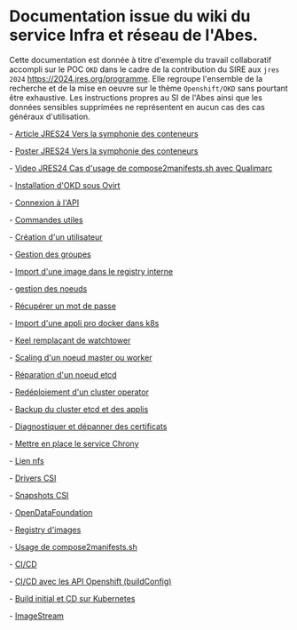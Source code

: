 # Documentation issue du wiki du service Infra et réseau de l'Abes.

Cette documentation est donnée à titre d'exemple du travail collaboratif accompli sur le POC `OKD` dans le cadre de la contribution du SIRE aux `jres 2024` https://2024.jres.org/programme. Elle regroupe l'ensemble de la recherche et de la mise en oeuvre sur le thème `Openshift/OKD` sans pourtant être exhaustive. Les instructions propres au SI de l'Abes ainsi que les données sensibles supprimées ne représentent en aucun cas des cas généraux d'utilisation.

\- [Article JRES24 Vers la symphonie des conteneurs](article_jres24.md)

\- [Poster JRES24 Vers la symphonie des conteneurs](files/poster-jres-2024.jpg) 

\- [Video JRES24 Cas d'usage de compose2manifests.sh avec Qualimarc](https://vimeo.com/1022133270/90cfd9e0a7)

\- [Installation d\'OKD sous Ovirt](Installation.md)

\- [Connexion à l\'API](connexion_api.md)

\- [Commandes utiles](commandes_utiles.md)

\- [Création d'un utilisateur](creation_utilisateur.md)

\- [Gestion des groupes](gestion_groupes.md)

\- [Import d'une image dans le registry interne](import_image_registry_interne.md)

\- [gestion des noeuds](gestion_noeuds_okd.md)

\- [Récupérer un mot de passe](recuperer_mdp.md)

\- [Import d'une appli pro docker dans k8s](import_appli_pro.md)

\- [Keel remplaçant de watchtower](keel.md)

\- [Scaling d\'un noeud master ou worker](scaling.md)

\- [Réparation d\'un noeud etcd](reparation_etcd.md)

\- [Redéploiement d\'un cluster operator](redeploiement_cluster_operator.md)

\- [Backup du cluster etcd et des applis](backup.md)

\- [Diagnostiquer et dépanner des certificats](depanner_certificats.md)

\- [Mettre en place le service Chrony](chrony.md)

\- [Lien nfs](lien_nfs.md)

\- [Drivers CSI](drivers_csi.md)

\- [Snapshots CSI](snapshot_csi.md)

\- [OpenDataFoundation](odf.md)

\- [Registry d\'images](registry.md)

\- [Usage de compose2manifests.sh](compose2manifests_functions.md)

\- [CI/CD](ci_cd.md)

\- [CI/CD avec les API Openshift (buildConfig)](buildConfig.md)

\- [Build initial et CD sur Kubernetes](deployment.md)

\- [ImageStream](imagestream.md)


